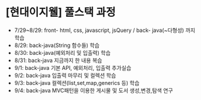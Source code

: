 # [현대이지웰] 풀스택 과정
* 7/29~8/29: front- html, css, javascript, jsQuery / back- java(~다형성) 까지 학습
* 8/29: back-java(String 함수들) 학습
* 8/30: back-java(예외처리 및 입출력) 학습
* 8/31: back-java 지금까지 한 내용 복습
* 9/1: back-java 기본 API, 예외처리, 입출력 추가실습
* 9/2: back-java 입출력 마무리 및 컬렉션 학습
* 9/3: back-java 컬렉션(list,set,map,generics 등) 학습
* 9/4: back-java MVC패턴을 이용한 게시물 및 도서 생성,변경,탐색 연구
